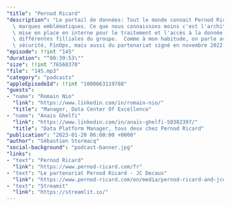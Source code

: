 ```yaml
---
"title": "Pernod Ricard"
"description": "Le portail de données: Tout le monde connait Pernod Ricard et ses\
  \ marques emblématiques. Ce que nous connaissons moins c'est l'architecture cloud\
  \ mise en place en interne pour le traitement et l'accès à la donnée au sein des\
  \ différentes filliales du groupe.  Comme à mon habitude, on parle architecture,\
  \ sécurité, FinOps, mais aussi du partenariat signé en novembre 2022 avec JC Decaux."
"episode": !!int "145"
"duration": "“00:39:53\""
"size": !!int "76568370"
"file": "145.mp3"
"category": "podcasts"
"appleEpisodeId": !!int "1000663119788"
"guests":
- "name": "Romain Nio"
  "link": "https://www.linkedin.com/in/romain-nio/"
  "title": "Manager, Data Center Of Excellence"
- "name": "Anais Ghelfi"
  "link": "https://www.linkedin.com/in/anaïs-ghelfi-50382397/"
  "title": "Data Platform Manager, tous deux chez Pernod Ricard"
"publication": "2023-01-20 06:00:00 +0000"
"author": "Sébastien Stormacq"
"social-background": "podcast-banner.jpg"
"links":
- "text": "Pernod Ricard"
  "link": "https://www.pernod-ricard.com/fr"
- "text": "Le partenariat Pernod Ricard - JC Decaux"
  "link": "https://www.pernod-ricard.com/en/media/pernod-ricard-and-jcdecaux-sign-unprecedented-data-technical-alliance"
- "text": "Streamit"
  "link": "https://streamlit.io/"
---
```

